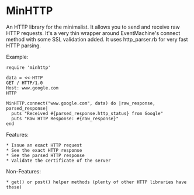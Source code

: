 MinHTTP
=======

An HTTP library for the minimalist. It allows you to send and receive raw HTTP requests. It's a very thin wrapper around EventMachine's connect method with some SSL validation added. It uses http_parser.rb for very fast HTTP parsing.

Example:

    require 'minhttp'

    data = <<-HTTP
    GET / HTTP/1.0
    Host: www.google.com
    HTTP

    MinHTTP.connect("www.google.com", data) do |raw_response, parsed_response|
      puts "Received #{parsed_response.http_status} from Google"
      puts "Raw HTTP Response: #{raw_response}"
    end

Features:

    * Issue an exact HTTP request
    * See the exact HTTP response
    * See the parsed HTTP response
    * Validate the certificate of the server


Non-Features:

    * get() or post() helper methods (plenty of other HTTP libraries have these)



